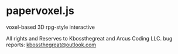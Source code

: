 papervoxel.js
=============

voxel-based 3D rpg-style interactive

All rights and Reserves to Kbossthegreat and Arcus Coding LLC.
bug reports: kbossthegreat@outlook.com
